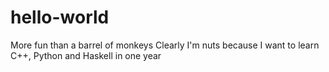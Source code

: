 # hello-world
More fun than a barrel of monkeys
Clearly I'm nuts because I want to learn C++, Python and Haskell in one year
